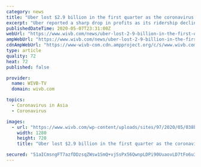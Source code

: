 ```yaml
---
category: news
title: "Uber lost $2.9 billion in the first quarter as the coronavirus hits ridership"
excerpt: "Uber reported a sharp drop in profits as its ridership declined because of the coronavirus. The ride-sharing company said Thursday that it lost $2.9 billion in the first three"
publishedDateTime: 2020-05-07T23:31:00Z
webUrl: "https://www.wivb.com/news/uber-lost-2-9-billion-in-the-first-quarter-as-the-coronavirus-hits-ridership/"
ampWebUrl: "https://www.wivb.com/news/uber-lost-2-9-billion-in-the-first-quarter-as-the-coronavirus-hits-ridership/amp/"
cdnAmpWebUrl: "https://www-wivb-com.cdn.ampproject.org/c/s/www.wivb.com/news/uber-lost-2-9-billion-in-the-first-quarter-as-the-coronavirus-hits-ridership/amp/"
type: article
quality: 72
heat: 72
published: false

provider:
  name: WIVB-TV
  domain: wivb.com

topics:
  - Coronavirus in Asia
  - Coronavirus

images:
  - url: "https://www.wivb.com/wp-content/uploads/sites/97/2020/05/038b45b15e2b49e083b4312a12522609.jpg?w=1280&h=720&crop=1"
    width: 1280
    height: 720
    title: "Uber lost $2.9 billion in the first quarter as the coronavirus hits ridership"

secured: "51aICmsngFT7azfDDzsqZWsw1SmQ+vjSsPx56QwnpLDPi90UuaovLD7tFo6u3l10O1xlsShK9A4goCnlUT7luKkvdbwaW+nsq7b34Q5ZyE0luvgyBS6MMLZZCzClfgHsUiRXVwjOY+1Hvor9p1IHzRa4KlJaPzx5IfWStOpTc02opUR8R2bY6deT1lObHusPRih0K8uiU37CetN/H4MPupYnyWZ8bAiZ2YxCBLnc6eDdujvzZAdsYpKMq/pafa6t9MzJvkH+TKtVhwYlbJMbk6tGGOYfx9LK9jpcxKbfbON5SE4waQ8/D/uSMo+taYld;+Ibd+S2rsLxgrAh9haxvWQ=="
---
```



